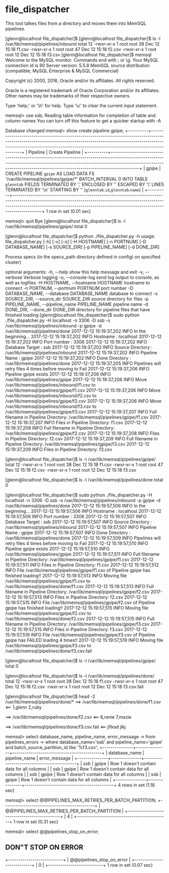 # file_dispatcher

This tool talkes files from a directory and moves them into MemSQL pipelines.


[glenn@localhost file_dispatcher]$
[glenn@localhost file_dispatcher]$ ls -l /var/lib/memsql/pipelines/inbound
total 12
-rwxr-xr-x 1 root root 38 Dec 12 15:18 f1.csv
-rwxr-xr-x 1 root root 47 Dec 12 15:18 f2.csv
-rwxr-xr-x 1 root root 12 Dec 12 15:18 f3.csv
[glenn@localhost file_dispatcher]$ memsql
Welcome to the MySQL monitor.  Commands end with ; or \g.
Your MySQL connection id is 90
Server version: 5.5.8 MemSQL source distribution (compatible; MySQL Enterprise & MySQL Commercial)

Copyright (c) 2000, 2016, Oracle and/or its affiliates. All rights reserved.

Oracle is a registered trademark of Oracle Corporation and/or its
affiliates. Other names may be trademarks of their respective
owners.

Type 'help;' or '\h' for help. Type '\c' to clear the current input statement.

memsql> use ssb;
Reading table information for completion of table and column names
You can turn off this feature to get a quicker startup with -A

Database changed
memsql> show create pipeline gpipe;
+----------+--------------------------------------------------------------------------------------------------------------------------------------------------------------------------------------------------------------------------------------------------------+
| Pipeline | Create Pipeline                                                                                                                                                                                                                                        |
+----------+--------------------------------------------------------------------------------------------------------------------------------------------------------------------------------------------------------------------------------------------------------+
| gpipe    | CREATE PIPELINE `gpipe`
AS LOAD DATA FS '/var/lib/memsql/pipelines/gpipe/*'
BATCH_INTERVAL 0
INTO TABLE `glenntab`
FIELDS TERMINATED BY ',' ENCLOSED BY '' ESCAPED BY '\\'
LINES TERMINATED BY '\n' STARTING BY ''
(`glenntab`.`id`,`glenntab`.`name`) |
+----------+--------------------------------------------------------------------------------------------------------------------------------------------------------------------------------------------------------------------------------------------------------+
1 row in set (0.01 sec)

memsql> quit
Bye
[glenn@localhost file_dispatcher]$ ls -l /var/lib/memsql/pipelines/gpipe/
total 0

[glenn@localhost file_dispatcher]$ python ./file_dispatcher.py -h
usage: file_dispatcher.py [-h] [-v] [-o] [-H HOSTNAME] [-n PORTNUM]
                          [-D DATABASE_NAME] [-s SOURCE_DIR]
                          [-p PIPELINE_NAME] [-d DONE_DIR]

Process specs (in the specs_path directory defined in config) on specified
cluster)

optional arguments:
  -h, --help            show this help message and exit
  -v, --verbose         Verbose logging
  -o, --console-log     send log output to console, as well as logfiles
  -H HOSTNAME, --hostname HOSTNAME
                        hostname to connect
  -n PORTNUM, --portnum PORTNUM
                        port number
  -D DATABASE_NAME, --database DATABASE_NAME
                        database to connect
  -s SOURCE_DIR, --source_dir SOURCE_DIR
                        source directory for files
  -p PIPELINE_NAME, --pipeline_name PIPELINE_NAME
                        pipeline name
  -d DONE_DIR, --done_dir DONE_DIR
                        directory for pipeline files that have finished
                        loading
[glenn@localhost file_dispatcher]$ sudo python ./file_dispatcher.py -H localhost -n 3306 -D ssb -s /var/lib/memsql/pipelines/inbound -p gpipe -d /var/lib/memsql/pipelines/done
2017-12-12 15:19:37,202 INFO In the beginning...
2017-12-12 15:19:37,202 INFO Hostname : localhost
2017-12-12 15:19:37,202 INFO Port number : 3306
2017-12-12 15:19:37,202 INFO Database Target : ssb
2017-12-12 15:19:37,202 INFO Source Directory : /var/lib/memsql/pipelines/inbound
2017-12-12 15:19:37,202 INFO Pipeline Name : gpipe
2017-12-12 15:19:37,202 INFO Done Directory : /var/lib/memsql/pipelines/done
2017-12-12 15:19:37,205 INFO Pipelines will retry files 4 times before moving to Fail
2017-12-12 15:19:37,206 INFO Pipeline gpipe exists
2017-12-12 15:19:37,206 INFO /var/lib/memsql/pipelines/gpipe
2017-12-12 15:19:37,206 INFO Move /var/lib/memsql/pipelines/inbound/f1.csv to /var/lib/memsql/pipelines/gpipe/f1.csv
2017-12-12 15:19:37,206 INFO Move /var/lib/memsql/pipelines/inbound/f2.csv to /var/lib/memsql/pipelines/gpipe/f2.csv
2017-12-12 15:19:37,206 INFO Move /var/lib/memsql/pipelines/inbound/f3.csv to /var/lib/memsql/pipelines/gpipe/f3.csv
2017-12-12 15:19:37,207 INFO Full filename in Pipeline Directory: /var/lib/memsql/pipelines/gpipe/f1.csv
2017-12-12 15:19:37,207 INFO Files in Pipeline Directory: f1.csv
2017-12-12 15:19:37,208 INFO Full filename in Pipeline Directory: /var/lib/memsql/pipelines/gpipe/f2.csv
2017-12-12 15:19:37,208 INFO Files in Pipeline Directory: f2.csv
2017-12-12 15:19:37,209 INFO Full filename in Pipeline Directory: /var/lib/memsql/pipelines/gpipe/f3.csv
2017-12-12 15:19:37,209 INFO Files in Pipeline Directory: f3.csv

[glenn@localhost file_dispatcher]$ ls -l /var/lib/memsql/pipelines/gpipe/
total 12
-rwxr-xr-x 1 root root 38 Dec 12 15:18 f1.csv
-rwxr-xr-x 1 root root 47 Dec 12 15:18 f2.csv
-rwxr-xr-x 1 root root 12 Dec 12 15:18 f3.csv

[glenn@localhost file_dispatcher]$ ls -l /var/lib/memsql/pipelines/done
total 0


[glenn@localhost file_dispatcher]$ sudo python ./file_dispatcher.py -H localhost -n 3306 -D ssb -s /var/lib/memsql/pipelines/inbound -p gpipe -d /var/lib/memsql/pipelines/done
2017-12-12 15:19:57,506 INFO In the beginning...
2017-12-12 15:19:57,506 INFO Hostname : localhost
2017-12-12 15:19:57,506 INFO Port number : 3306
2017-12-12 15:19:57,507 INFO Database Target : ssb
2017-12-12 15:19:57,507 INFO Source Directory : /var/lib/memsql/pipelines/inbound
2017-12-12 15:19:57,507 INFO Pipeline Name : gpipe
2017-12-12 15:19:57,507 INFO Done Directory : /var/lib/memsql/pipelines/done
2017-12-12 15:19:57,509 INFO Pipelines will retry files 4 times before moving to Fail
2017-12-12 15:19:57,510 INFO Pipeline gpipe exists
2017-12-12 15:19:57,510 INFO /var/lib/memsql/pipelines/gpipe
2017-12-12 15:19:57,511 INFO Full filename in Pipeline Directory: /var/lib/memsql/pipelines/gpipe/f1.csv
2017-12-12 15:19:57,511 INFO Files in Pipeline Directory: f1.csv
2017-12-12 15:19:57,512 INFO File /var/lib/memsql/pipelines/gpipe/f1.csv of Pipeline gpipe has finished loading!!
2017-12-12 15:19:57,513 INFO Moving file /var/lib/memsql/pipelines/gpipe/f1.csv to /var/lib/memsql/pipelines/done/f1.csv
2017-12-12 15:19:57,513 INFO Full filename in Pipeline Directory: /var/lib/memsql/pipelines/gpipe/f2.csv
2017-12-12 15:19:57,513 INFO Files in Pipeline Directory: f2.csv
2017-12-12 15:19:57,515 INFO File /var/lib/memsql/pipelines/gpipe/f2.csv of Pipeline gpipe has finished loading!!
2017-12-12 15:19:57,515 INFO Moving file /var/lib/memsql/pipelines/gpipe/f2.csv to /var/lib/memsql/pipelines/done/f2.csv
2017-12-12 15:19:57,515 INFO Full filename in Pipeline Directory: /var/lib/memsql/pipelines/gpipe/f3.csv
2017-12-12 15:19:57,515 INFO Files in Pipeline Directory: f3.csv
2017-12-12 15:19:57,519 INFO File /var/lib/memsql/pipelines/gpipe/f3.csv of Pipeline gpipe has FAILED loading 4 times!!
2017-12-12 15:19:57,519 INFO Moving file /var/lib/memsql/pipelines/gpipe/f3.csv to /var/lib/memsql/pipelines/done/f3.csv.fail

[glenn@localhost file_dispatcher]$ ls -l /var/lib/memsql/pipelines/gpipe/
total 0

[glenn@localhost file_dispatcher]$ ls -l /var/lib/memsql/pipelines/done/
total 12
-rwxr-xr-x 1 root root 38 Dec 12 15:18 f1.csv
-rwxr-xr-x 1 root root 47 Dec 12 15:18 f2.csv
-rwxr-xr-x 1 root root 12 Dec 12 15:18 f3.csv.fail

[glenn@localhost file_dispatcher]$ head -2 /var/lib/memsql/pipelines/done/*
==> /var/lib/memsql/pipelines/done/f1.csv <==
1,glenn
2,ruby

==> /var/lib/memsql/pipelines/done/f2.csv <==
6,renie
7,mazie

==> /var/lib/memsql/pipelines/done/f3.csv.fail <==
jflksd
jlkj


memsql> select database_name, pipeline_name, error_message
    -> from pipelines_errors
    -> where database_name='ssb' and pipeline_name='gpipe' and batch_source_partition_id like '%f3.csv';
+---------------+---------------+--------------------------------------------+
| database_name | pipeline_name | error_message                              |
+---------------+---------------+--------------------------------------------+
| ssb           | gpipe         | Row 1 doesn't contain data for all columns |
| ssb           | gpipe         | Row 1 doesn't contain data for all columns |
| ssb           | gpipe         | Row 1 doesn't contain data for all columns |
| ssb           | gpipe         | Row 1 doesn't contain data for all columns |
+---------------+---------------+--------------------------------------------+
4 rows in set (1.18 sec)

memsql> select @@PIPELINES_MAX_RETRIES_PER_BATCH_PARTITION;
+---------------------------------------------+
| @@PIPELINES_MAX_RETRIES_PER_BATCH_PARTITION |
+---------------------------------------------+
|                                           4 |
+---------------------------------------------+
1 row in set (0.31 sec)

memsql> select @@pipelines_stop_on_error;

## DON"T STOP ON ERROR
+---------------------------+
| @@pipelines_stop_on_error |
+---------------------------+
|                         0 |
+---------------------------+
1 row in set (0.07 sec)
